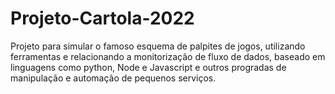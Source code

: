 # Projeto-Cartola-2022

Projeto para simular o famoso esquema de palpites de jogos, utilizando ferramentas e relacionando a monitorização de fluxo de dados, baseado em linguagens como python, Node e Javascript e outros progradas de manipulação e automação de pequenos serviços.